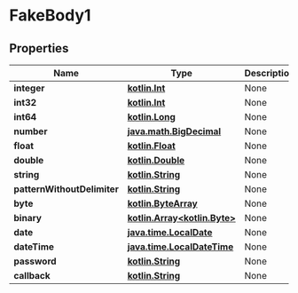 # FakeBody1

## Properties
Name | Type | Description | Notes
------------ | ------------- | ------------- | -------------
**integer** | [**kotlin.Int**](.md) | None |  [optional]
**int32** | [**kotlin.Int**](.md) | None |  [optional]
**int64** | [**kotlin.Long**](.md) | None |  [optional]
**number** | [**java.math.BigDecimal**](java.math.BigDecimal.md) | None | 
**float** | [**kotlin.Float**](.md) | None |  [optional]
**double** | [**kotlin.Double**](.md) | None | 
**string** | [**kotlin.String**](.md) | None |  [optional]
**patternWithoutDelimiter** | [**kotlin.String**](.md) | None | 
**byte** | [**kotlin.ByteArray**](.md) | None | 
**binary** | [**kotlin.Array&lt;kotlin.Byte&gt;**](kotlin.Array&lt;kotlin.Byte&gt;.md) | None |  [optional]
**date** | [**java.time.LocalDate**](java.time.LocalDate.md) | None |  [optional]
**dateTime** | [**java.time.LocalDateTime**](java.time.LocalDateTime.md) | None |  [optional]
**password** | [**kotlin.String**](.md) | None |  [optional]
**callback** | [**kotlin.String**](.md) | None |  [optional]
